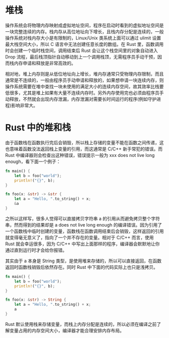 # 堆栈

操作系统会将物理内存映射成虚拟地址空间，程序在启动时看到的虚拟地址空间是一块完整连续的内存。栈内存从高位地址向下增长，且栈内存分配是连续的，一般操作系统对栈内存大小是有限制的，Linux/Unix 类系统上面可以通过 ulimit 设置最大栈空间大小，所以 C 语言中无法创建任意长度的数组。在 Rust 里，函数调用时会创建一个临时栈空间，调用结束后 Rust 会让这个栈空间里的对象自动进入 Drop 流程，最后栈顶指针自动移动到上一个调用栈顶，无需程序员手动干预，因而栈内存申请和释放是非常高效的。

相对地，堆上内存则是从低位地址向上增长，堆内存通常只受物理内存限制，而且通常是不连续的，一般由程序员手动申请和释放的，如果想申请一块连续内存，则操作系统需要在堆中查找一块未使用的满足大小的连续内存空间，故其效率比栈要低很多，尤其是堆上如果有大量不连续内存时。另外内存使用完也必须由程序员手动释放，不然就会出现内存泄漏，内存泄漏对需要长时间运行的程序(例如守护进程)影响非常大。

# Rust 中的堆和栈

由于函数栈在函数执行完后会销毁，所以栈上存储的变量不能在函数之间传递，这也意味着函数没法返回栈上变量的引用，而这通常是 C/C++ 新手常犯的错误。而 Rust 中编译器则会检查出这种错误，错误提示一般为 xxx does not live long enough，看下面一个例子：

```rs
fn main() {
    let b = foo("world");
    println!("{}", b);
}

fn foo(x: &str) -> &str {
    let a = "Hello, ".to_string() + x;
    &a
}
```

之所以这样写，很多人觉得可以直接拷贝字符串 a 的引用从而避免拷贝整个字符串，然而得到的结果却是 a does not live long enough 的编译错误。因为引用了一个函数栈中临时创建的变量，函数栈在函数调用结束后会销毁，这样返回的引用就变得毫无意义了，指向了一个并不存在的变量。相对于 C/C++ 而言，使用 Rust 就会幸运很多，因为 C/C++ 中写出上面那样的程序，编译器会默默地让你通过直到运行时才会给你报错。

其实由于 a 本身是 String 类型，是使用堆来存储的，所以可以直接返回，在函数返回时函数栈销毁后依然存在。同时 Rust 中下面的代码实际上也只是浅拷贝。

```rs
fn main() {
    let b = foo("world");
    println!("{}", b);
}

fn foo(x: &str) -> String {
    let a = "Hello, ".to_string() + x;
    a
}
```

Rust 默认使用栈来存储变量，而栈上内存分配是连续的，所以必须在编译之前了解变量占用的内存空间大小，编译器才能合理安排内存布局。
